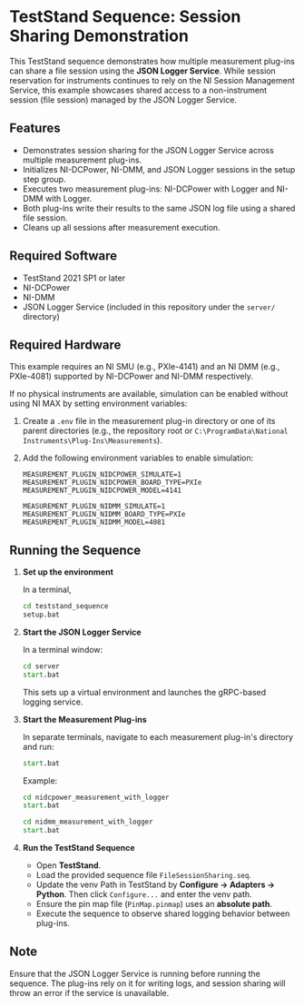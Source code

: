 # TestStand Sequence: Session Sharing Demonstration

This TestStand sequence demonstrates how multiple measurement plug-ins can share a file session using the **JSON Logger Service**. While session reservation for instruments continues to rely on the NI Session Management Service, this example showcases shared access to a non-instrument session (file session) managed by the JSON Logger Service.

## Features

- Demonstrates session sharing for the JSON Logger Service across multiple measurement plug-ins.
- Initializes NI-DCPower, NI-DMM, and JSON Logger sessions in the setup step group.
- Executes two measurement plug-ins: NI-DCPower with Logger and NI-DMM with Logger.
- Both plug-ins write their results to the same JSON log file using a shared file session.
- Cleans up all sessions after measurement execution.

## Required Software

- TestStand 2021 SP1 or later
- NI-DCPower
- NI-DMM
- JSON Logger Service (included in this repository under the `server/` directory)

## Required Hardware

This example requires an NI SMU (e.g., PXIe-4141) and an NI DMM (e.g., PXIe-4081) supported by NI-DCPower and NI-DMM respectively.

If no physical instruments are available, simulation can be enabled without using NI MAX by setting environment variables:

1. Create a `.env` file in the measurement plug-in directory or one of its parent directories (e.g., the repository root or `C:\ProgramData\National Instruments\Plug-Ins\Measurements`).
2. Add the following environment variables to enable simulation:

    ```env
    MEASUREMENT_PLUGIN_NIDCPOWER_SIMULATE=1
    MEASUREMENT_PLUGIN_NIDCPOWER_BOARD_TYPE=PXIe
    MEASUREMENT_PLUGIN_NIDCPOWER_MODEL=4141

    MEASUREMENT_PLUGIN_NIDMM_SIMULATE=1
    MEASUREMENT_PLUGIN_NIDMM_BOARD_TYPE=PXIe
    MEASUREMENT_PLUGIN_NIDMM_MODEL=4081
    ```

## Running the Sequence

1. **Set up the environment**

    In a terminal,

    ```cmd
    cd teststand_sequence
    setup.bat
    ```

2. **Start the JSON Logger Service**

    In a terminal window:

    ```cmd
    cd server
    start.bat
    ```

    This sets up a virtual environment and launches the gRPC-based logging service.

3. **Start the Measurement Plug-ins**

    In separate terminals, navigate to each measurement plug-in's directory and run:

    ```cmd
    start.bat
    ```

    Example:

    ```cmd
    cd nidcpower_measurement_with_logger
    start.bat
    ```

    ```cmd
    cd nidmm_measurement_with_logger
    start.bat
    ```

4. **Run the TestStand Sequence**

    - Open **TestStand**.
    - Load the provided sequence file `FileSessionSharing.seq`.
    - Update the venv Path in TestStand by **Configure -> Adapters -> Python**. Then click `Configure...` and enter the venv path.
    - Ensure the pin map file (`PinMap.pinmap`) uses an **absolute path**.
    - Execute the sequence to observe shared logging behavior between plug-ins.

## Note

Ensure that the JSON Logger Service is running before running the sequence. The plug-ins rely on it for writing logs, and session sharing will throw an error if the service is unavailable.
